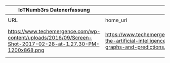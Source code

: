 |IoTNumb3rs Datenerfassung|||||||||||
| ---- | ---- | ---- | ---- | ---- | ---- | ---- | ---- | ---- | ---- | ---- |
||||||||||||
|URL|home_url|filename|device_class|device_count|market_class|market_volume|prognosis_year|publication_year|authorship_class|Dropbox folder|
|https://www.techemergence.com/wp-content/uploads/2016/09/Screen-Shot-2017-02-28-at-1.27.30-PM-1200x868.png|https://www.techemergence.com/valuing-the-artificial-intelligence-market-graphs-and-predictions/|file34_Screen-Shot-2017-02-28-at-1.27.30-PM-1200x868.png||||||||Pattoho/20181122-1800|

